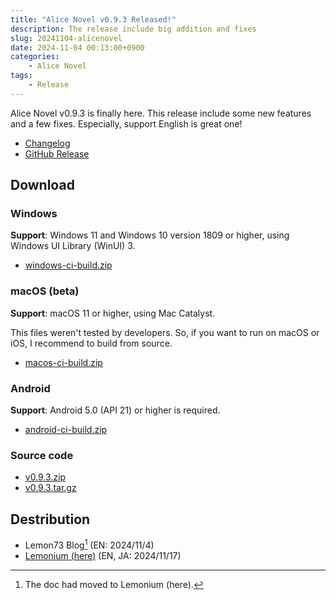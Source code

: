 ```yaml
---
title: "Alice Novel v0.9.3 Released!"
description: The release include big addition and fixes
slug: 20241104-alicenovel
date: 2024-11-04 00:13:00+0900
categories:
    - Alice Novel
tags:
    - Release
---
```


Alice Novel v0.9.3 is finally here. This release include some new features and a few fixes. Especially, support English is great one!

- [Changelog](https://github.com/AliceNovel/AliceNovel/blob/v0.9.3/docs/CHANGELOG.md#v093)
- [GitHub Release](https://github.com/AliceNovel/AliceNovel/releases/tag/v0.9.3)

## Download

### Windows

**Support**: Windows 11 and Windows 10 version 1809 or higher, using Windows UI Library (WinUI) 3.

- [windows-ci-build.zip](https://github.com/AliceNovel/AliceNovel/releases/download/v0.9.3/windows-ci-build.zip)

### macOS (beta)

**Support**: macOS 11 or higher, using Mac Catalyst.

This files weren't tested by developers. So, if you want to run on macOS or iOS, I recommend to build from source.

- [macos-ci-build.zip](https://github.com/AliceNovel/AliceNovel/releases/download/v0.9.3/macos-ci-build.zip)

### Android

**Support**: Android 5.0 (API 21) or higher is required.

- [android-ci-build.zip](https://github.com/AliceNovel/AliceNovel/releases/download/v0.9.3/android-ci-build.zip)

### Source code

- [v0.9.3.zip](https://github.com/AliceNovel/AliceNovel/archive/refs/tags/v0.9.3.zip)
- [v0.9.3.tar.gz](https://github.com/AliceNovel/AliceNovel/archive/refs/tags/v0.9.3.tar.gz)

## Destribution

- Lemon73 Blog[^new-website] (EN: 2024/11/4)
- [Lemonium (here)](./) (EN, JA: 2024/11/17)

[^new-website]: The doc had moved to Lemonium (here).
